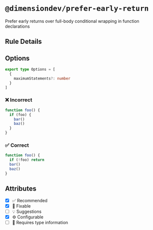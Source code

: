 <!-- begin title -->

# `@dimensiondev/prefer-early-return`

Prefer early returns over full-body conditional wrapping in function declarations

<!-- end title -->

## Rule Details

## Options

<!-- begin options -->

```ts
export type Options = [
  {
    maximumStatements?: number
  }
]
```

<!-- end options -->

### :x: Incorrect

```ts
function foo() {
  if (foo) {
    bar()
    baz()
  }
}
```

### :white_check_mark: Correct

```ts
function foo() {
  if (!foo) return
  bar()
  baz()
}
```

## Attributes

<!-- begin attributes -->

- [x] :white_check_mark: Recommended
- [x] :wrench: Fixable
- [ ] :bulb: Suggestions
- [x] :gear: Configurable
- [ ] :thought_balloon: Requires type information

<!-- end attributes -->
